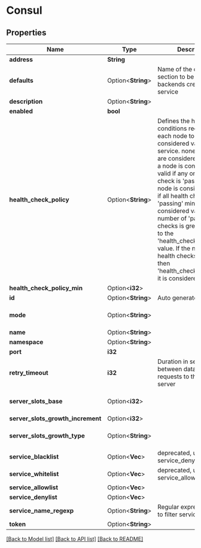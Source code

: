 # Consul

## Properties

Name | Type | Description | Notes
------------ | ------------- | ------------- | -------------
**address** | **String** |  | 
**defaults** | Option<**String**> | Name of the defaults section to be used in backends created by this service | [optional]
**description** | Option<**String**> |  | [optional]
**enabled** | **bool** |  | 
**health_check_policy** | Option<**String**> | Defines the health check conditions required for each node to be considered valid for the service.   none: all nodes are considered valid   any: a node is considered valid if any one health check is 'passing'   all: a node is considered valid if all health checks are 'passing'   min: a node is considered valid if the number of 'passing' checks is greater or equal to the 'health_check_policy_min' value.     If the node has less health checks configured then 'health_check_policy_min' it is considered invalid. | [optional][default to None]
**health_check_policy_min** | Option<**i32**> |  | [optional]
**id** | Option<**String**> | Auto generated ID. | [optional]
**mode** | Option<**String**> |  | [optional][default to Http]
**name** | Option<**String**> |  | [optional]
**namespace** | Option<**String**> |  | [optional]
**port** | **i32** |  | 
**retry_timeout** | **i32** | Duration in seconds in-between data pulling requests to the consul server | 
**server_slots_base** | Option<**i32**> |  | [optional][default to 10]
**server_slots_growth_increment** | Option<**i32**> |  | [optional]
**server_slots_growth_type** | Option<**String**> |  | [optional][default to Exponential]
**service_blacklist** | Option<**Vec<String>**> | deprecated, use service_denylist | [optional]
**service_whitelist** | Option<**Vec<String>**> | deprecated, use service_allowlist | [optional]
**service_allowlist** | Option<**Vec<String>**> |  | [optional]
**service_denylist** | Option<**Vec<String>**> |  | [optional]
**service_name_regexp** | Option<**String**> | Regular expression used to filter services by name. | [optional]
**token** | Option<**String**> |  | [optional]

[[Back to Model list]](../README.md#documentation-for-models) [[Back to API list]](../README.md#documentation-for-api-endpoints) [[Back to README]](../README.md)


